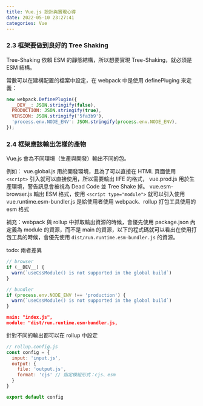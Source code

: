```yaml
---
title: Vue.js 設計與實現心得
date: 2022-05-10 23:27:41
categories: Vue
---
```


### 2.3 框架要做到良好的 Tree Shaking

Tree-Shaking 依賴 ESM 的靜態結構，所以想要實現 Tree-Shaking，就必須是 ESM 結構。

常數可以在建構配置的檔案中設定，在 webpack 中是使用 definePluging 來定義：

```js
new webpack.DefinePlugin({
  __DEV__: JSON.stringify(false),
  PRODUCTION: JSON.stringify(true),
  VERSION: JSON.stringify('5fa3b9'),
  'process.env.NODE_ENV': JSON.stringify(process.env.NODE_ENV),
});
```

### 2.4 框架應該輸出怎樣的產物

Vue.js 會為不同環境（生產與開發）輸出不同的包。

例如：
vue.global.js 用於開發環境，且為了可以直接在 HTML 頁面使用 `<script>` 引入就可以直接使用，所以需要輸出 IIFE 的格式，
vue.prod.js 用於生產環境，警告訊息會被視為 Dead Code 並 Tree Shake 掉。
vue.esm-browser.js 輸出 ESM 格式，使用 `<script type="module">` 就可以引入使用
vue.runtime.esm-bundler.js 是給使用者使用 webpack、rollup 打包工具使用的 esm 格式

補充：webpack 與 rollup 中抓取輸出資源的時候，會優先使用 package.json 內定義為 module 的資源，而不是 main 的資源，以下的程式碼就可以看出在使用打包工具的時候，會優先使用 `dist/run.runtime.esm-bundler.js` 的資源。

todo: 兩者差異
<!-- vue.esm-browser.js && vue.runtime.esm-bundler.js 兩者雖然都是 esm 格式，但因為使用方式不同，所以程式碼的寫法會不一樣。一般我們可以透過設置 `__DEV__` 為 true or false，來判斷是否為開發環境。但在提供給打包工具的情境下，是需要把 `__DEV__` 更換成 `process.env.NODE_ENV !== 'production'` 的。 -->

```js
// browser
if (__DEV__) {
  warn(`useCssModule() is not supported in the global build`)
}
```

```js
// bundler
if (process.env.NODE_ENV !== 'production') {
  warn(`useCssModule() is not supported in the global build`)
}
```

```json
main: "index.js",
module: "dist/run.runtime.esm-bundler.js,
```


針對不同的輸出都可以在 rollup 中設定

```js
// rollup.config.js
const config = {
  input: 'input.js',
  output: {
    file: 'output.js',
    format: 'cjs' // 指定模組形式：cjs、esm
  }
}

export default config
```